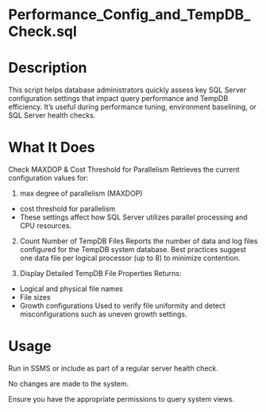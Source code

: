 # Performance_Config_and_TempDB_Check.sql
  # Description
This script helps database administrators quickly assess key SQL Server configuration settings that impact query performance and TempDB efficiency. 
  It’s useful during performance tuning, environment baselining, or SQL Server health checks.

# What It Does
Check MAXDOP & Cost Threshold for Parallelism
Retrieves the current configuration values for:

1. max degree of parallelism (MAXDOP)

  * cost threshold for parallelism
  * These settings affect how SQL Server utilizes parallel processing and CPU resources.

2. Count Number of TempDB Files
Reports the number of data and log files configured for the TempDB system database.
Best practices suggest one data file per logical processor (up to 8) to minimize contention.

3. Display Detailed TempDB File Properties
Returns:
  * Logical and physical file names
  * File sizes
  * Growth configurations
Used to verify file uniformity and detect misconfigurations such as uneven growth settings.

# Usage
Run in SSMS or include as part of a regular server health check.

No changes are made to the system.

Ensure you have the appropriate permissions to query system views.
